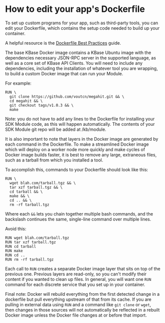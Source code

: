 # How to edit your app's Dockerfile

To set up custom programs for your app, such as third-party tools, you can edit your Dockerfile, which contains the setup code needed to build up your container.

A helpful resource is the [Dockerfile Best Practices](https://docs.docker.com/engine/userguide/eng-image/dockerfile_best-practices) guide.

The base KBase Docker image contains a KBase Ubuntu image with the dependencies necessary JSON-RPC server in the supported language, as well as a core set of KBase API Clients. You will need to include any dependencies, including the installation of whatever tool you are wrapping, to build a custom Docker image that can run your Module.

For example:

```
RUN \
  git clone https://github.com/voutcn/megahit.git && \
  cd megahit && \
  git checkout tags/v1.0.3 && \
  make
```

Note: you do not have to add any lines to the Dockerfile for installing your SDK Module code, as this will happen automatically. The contents of your SDK Module git repo will be added at /kb/module.

It is also important to note that layers in the Docker image are generated by each command in the Dockerfile. To make a streamlined Docker image which will deploy on a worker node more quickly and make cycles of Docker image builds faster, it is best to remove any large, extraneous files, such as a tarball from which you installed a tool.

To accomplish this, commands to your Dockerfile should look like this:

```
RUN \
  wget blah.com/tarball.tgz && \
  tar xzf tarball.tgz && \
  cd tarball && \
  make && \
  cd .. && \
  rm -rf tarball.tgz
```

Where each `&&` lets you chain together multiple bash commands, and the backslash continues the same, single-line command over multiple lines.

Avoid this:

```
RUN wget blah.com/tarball.tgz
RUN tar xzf tarball.tgz
RUN cd tarball
RUN make
RUN cd ..
RUN rm -rf tarball.tgz
```
Each call to `RUN` creates a separate Docker image layer that sits on top of the previous one. Previous layers are read-only, so you can't modify their content if you wanted to clean up files. In general, you will want one `RUN` command for each discrete service that you set up in your container.

Final note: Docker will rebuild everything from the first detected change in a dockerfile but pull everything upstream of that from its cache. If you are pulling in external data using `RUN` and a command like `git clone` or `wget`, then changes in those sources will not automatically be reflected in a rebuilt Docker image unless the Docker file changes at or before that import.
